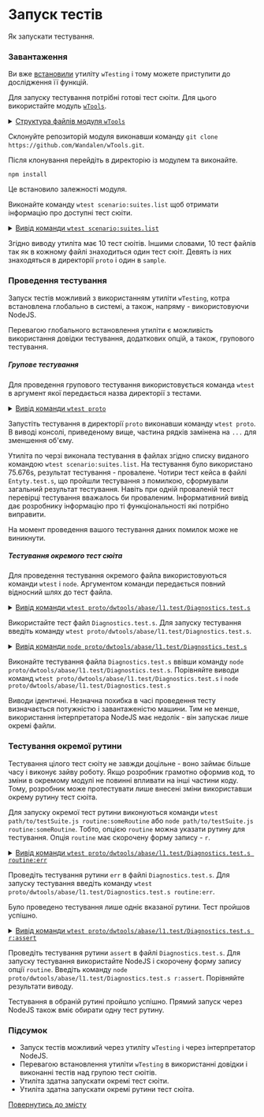 # Запуск тестів

Як запускати тестування.

### Завантаження

Ви вже [встановили](Installing.md) утиліту `wTesting` і тому можете приступити до дослідження її функцій.

Для запуску тестування потрібні готові тест сюіти. Для цього використайте модуль [`wTools`](<https://github.com/Wandalen/wTools>).

<details>
  <summary><u>Структура файлів модуля <code>wTools</code></u></summary>

```
wTools
   ├── .git
   ├── doc
   ├── out
   ├── proto
   ├── sample
   ├── ...
   └── package.json

```

</details>

Склонуйте репозиторій модуля виконавши команду `git clone https://github.com/Wandalen/wTools.git`.

Після клонування перейдіть в директорію із модулем та виконайте.

```
npm install
```

Це встановило залежності модуля.

Виконайте команду `wtest scenario:suites.list` щоб отримати інформацію про доступні тест сюіти.

<details>
  <summary><u>Вивід команди <code>wtest scenario:suites.list</code></u></summary>

```
[user@user ~]$ wtest . scenario:suites.list

/.../wTools/proto/dwtools/abase/l1.test/Array.test.s:19500 - enabled
/.../wTools/proto/dwtools/abase/l1.test/Diagnostics.test.s:309 - enabled
/.../wTools/proto/dwtools/abase/l1.test/Entity.test.s:808 - enabled
/.../wTools/proto/dwtools/abase/l1.test/Map.test.s:4034 - enabled
/.../wTools/proto/dwtools/abase/l1.test/Regexp.test.s:1749 - enabled
/.../wTools/proto/dwtools/abase/l1.test/Routine.test.s:1558 - enabled
/.../wTools/proto/dwtools/abase/l1.test/String.test.s:3887 - enabled
/.../wTools/proto/dwtools/abase/l1.test/Typing.test.s:97 - enabled
/.../wTools/proto/dwtools/abase/l2.test/StringTools.test.s:10462 - enabled
/.../wTools/sample/Sample.test.s:92 - enabled
10 test suites

```

</details>

Згідно виводу утиліта має 10 тест сюітів. Іншими словами, 10 тест файлів так як в кожному файлі знаходиться один тест сюіт. Девять із них знаходяться в директорії `proto` i один в `sample`.

### Проведення тестування

Запуск тестів можливий з використанням утиліти `wTesting`, котра встановлена глобально в системі, а також, напряму - використовуючи NodeJS.

Перевагою глобального встановлення утиліти є можливість використання довідки тестування, додаткових опцій, а також, групового тестування.

##### Групове тестування

Для проведення групового тестування використовується команда `wtest` в аргумент якої передається назва директорії з тестами.

<details>
  <summary><u>Вивід команди <code>wtest proto</code></u></summary>

```
[user@user ~]$ wtest proto

Running test suite ( Tools/base/l1/Array ) ..
    at  /.../sources/wTools/proto/dwtools/abase/l1.test/Array.test.s:19500

      Passed test routine ( Tools/base/l1/Array / bufferFrom ) in 0.145s
      Passed test routine ( Tools/base/l1/Array / bufferRelen ) in 0.073s
      Passed test routine ( Tools/base/l1/Array / bufferRetype ) in 0.071s
      ...

    Passed test checks 4293 / 4293
    Passed test cases 1891 / 1891
    Passed test routines 173 / 173
    Test suite ( Tools/base/l1/Array ) ... in 44.598s ... ok

    Running test suite ( Tools/base/l1/Diagnostics ) ..
    at  /.../sources/wTools/proto/dwtools/abase/l1.test/Diagnostics.test.s:309

      Passed test routine ( Tools/base/l1/Diagnostics / _err ) in 0.174s
      Passed test routine ( Tools/base/l1/Diagnostics / err ) in 0.061s
      Passed test routine ( Tools/base/l1/Diagnostics / errLog ) in 0.054s
      Passed test routine ( Tools/base/l1/Diagnostics / assert ) in 0.041s
      Passed test routine ( Tools/base/l1/Diagnostics / diagnosticStack ) in 0.048s

    Passed test checks 34 / 34
    Passed test cases 30 / 30
    Passed test routines 5 / 5
    Test suite ( Tools/base/l1/Diagnostics ) ... in 1.030s ... ok

    Running test suite ( Tools/base/l1/Entity ) ..
    at  /.../sources/wTools/proto/dwtools/abase/l1.test/Entity.test.s:808

      Passed test routine ( Tools/base/l1/Entity / eachSample ) in 0.070s
      Passed test routine ( Tools/base/l1/Entity / entityMap ) in 0.094s
      Passed test routine ( Tools/base/l1/Entity / entityFilter ) in 0.073s
      ...
        Test check ( Tools/base/l1/Entity / entitySize / atomic type # 2 ) ... failed
        Test check ( Tools/base/l1/Entity / entitySize / arraylike # 4 ) ... failed
        Test check ( Tools/base/l1/Entity / entitySize / object # 5 ) ... failed
        Test check ( Tools/base/l1/Entity / entitySize / empty call # 6 ) ... failed
      Failed test routine ( Tools/base/l1/Entity / entitySize ) in 0.120s

    Passed test checks 80 / 84
    Passed test cases 76 / 80
    Passed test routines 9 / 10
    Test suite ( Tools/base/l1/Entity ) ... in 1.089s ... failed

    Running test suite ( Tools/base/l1/Map ) ..
    at  /.../sources/wTools/proto/dwtools/abase/l1.test/Map.test.s:4034

      Passed test routine ( Tools/base/l1/Map / mapIs ) in 0.062s
      Passed test routine ( Tools/base/l1/Map / mapCloneAssigning ) in 0.081s
      Passed test routine ( Tools/base/l1/Map / mapExtendConditional ) in 0.072s
      ...

    Passed test checks 686 / 686
    Passed test cases 355 / 355
    Passed test routines 45 / 45
    Test suite ( Tools/base/l1/Map ) ... in 6.329s ... ok

    Running test suite ( Tools/base/l1/Regexp ) ..
    at  /.../sources/wTools/proto/dwtools/abase/l1.test/Regexp.test.s:1749

      Passed test routine ( Tools/base/l1/Regexp / regexpIdentical ) in 0.069s
      Passed test routine ( Tools/base/l1/Regexp / regexpsSources ) in 0.143s
      Passed test routine ( Tools/base/l1/Regexp / regexpsJoin ) in 0.103s
      ...

    Passed test checks 237 / 237
    Passed test cases 211 / 211
    Passed test routines 15 / 15
    Test suite ( Tools/base/l1/Regexp ) ... in 2.755s ... ok

    Running test suite ( Tools/base/l1/Routine ) ..
    at  /.../sources/wTools/proto/dwtools/abase/l1.test/Routine.test.s:1558

      Passed test routine ( Tools/base/l1/Routine / _routineJoin ) in 0.084s
      Passed test routine ( Tools/base/l1/Routine / constructorJoin ) in 0.165s
      Passed test routine ( Tools/base/l1/Routine / routineJoin ) in 0.075s
      ...

    Passed test checks 259 / 259
    Passed test cases 71 / 71
    Passed test routines 9 / 9
    Test suite ( Tools/base/l1/Routine ) ... in 2.290s ... ok

    Running test suite ( Tools/base/l1/String ) ..
    at  /.../sources/wTools/proto/dwtools/abase/l1.test/String.test.s:3887

      Passed test routine ( Tools/base/l1/String / strLeft ) in 0.500s
      Passed test routine ( Tools/base/l1/String / strRight ) in 0.552s
      Passed test routine ( Tools/base/l1/String / strEquivalent ) in 0.075s
      ...

    Passed test checks 714 / 714
    Passed test cases 298 / 298
    Passed test routines 19 / 19
    Test suite ( Tools/base/l1/String ) ... in 4.814s ... ok

    Running test suite ( Tools/base/l1/Typing ) ..
    at  /.../sources/wTools/proto/dwtools/abase/l1.test/Typing.test.s:97

      Passed test routine ( Tools/base/l1/Typing / objectLike ) in 0.074s
      Passed test routine ( Tools/base/l1/Typing / promiseIs ) in 0.042s
      Passed test routine ( Tools/base/l1/Typing / consequenceLike ) in 0.041s

    Passed test checks 20 / 20
    Passed test cases 2 / 2
    Passed test routines 3 / 3
    Test suite ( Tools/base/l1/Typing ) ... in 0.756s ... ok

    Running test suite ( Tools/base/l2/String ) ..
    at  /.../sources/wTools/proto/dwtools/abase/l2.test/StringTools.test.s:10462

      Passed test routine ( Tools/base/l2/String / strRemoveBegin ) in 0.216s
      Passed test routine ( Tools/base/l2/String / strRemoveEnd ) in 0.226s
      Passed test routine ( Tools/base/l2/String / strRemove ) in 0.204s
      ...

    Passed test checks 1311 / 1311
    Passed test cases 930 / 930
    Passed test routines 40 / 40
    Test suite ( Tools/base/l2/String ) ... in 10.201s ... ok



  Testing ... in 75.676s ... failed

```

</details>

Запустіть тестування в директорії `proto` виконавши команду `wtest proto`. В виводі консолі, приведеному вище, частина рядків замінена на `...` для зменшення об'єму.

Утиліта по черзі виконала тестування в файлах згідно списку виданого командою `wtest scenario:suites.list`. На тестування було використано 75.676s, результат тестування - провалене. Чотири тест кейса в файлі `Entyty.test.s`, що пройшли тестування з помилкою, сформували загальний результат тестування. Навіть при одній проваленій тест перевірці тестування вважалось би проваленим. Інформативний вивід дає розробнику інформацію про ті функціональності які потрібно виправити.

На момент проведення вашого тестування даних помилок може не виникнути.

##### Тестування окремого тест сюіта

Для проведення тестування окремого файла використовуються команди `wtest` i `node`. Аргументом команди передається повний відносний шлях до тест файла.

<details>
  <summary><u>Вивід команди <code>wtest proto/dwtools/abase/l1.test/Diagnostics.test.s</code></u></summary>

```
[user@user ~]$ wtest proto/dwtools/abase/l1.test/Diagnostics.test.s

Running test suite ( Tools/base/l1/Diagnostics ) ..
    at  /.../sources/wTools/proto/dwtools/abase/l1.test/Diagnostics.test.s:309

      Passed test routine ( Tools/base/l1/Diagnostics / _err ) in 0.133s
      Passed test routine ( Tools/base/l1/Diagnostics / err ) in 0.075s
      Passed test routine ( Tools/base/l1/Diagnostics / errLog ) in 0.071s
      Passed test routine ( Tools/base/l1/Diagnostics / assert ) in 0.060s
      Passed test routine ( Tools/base/l1/Diagnostics / diagnosticStack ) in 0.053s

    Passed test checks 34 / 34
    Passed test cases 30 / 30
    Passed test routines 5 / 5
    Test suite ( Tools/base/l1/Diagnostics ) ... in 1.088s ... ok


  Testing ... in 1.679s ... ok

```

</details>

Використайте тест файл `Diagnostics.test.s`. Для запуску тестування введіть команду `wtest proto/dwtools/abase/l1.test/Diagnostics.test.s`.

<details>
  <summary><u>Вивід команди <code>node proto/dwtools/abase/l1.test/Diagnostics.test.s</code></u></summary>

```
[user@user ~]$ node proto/dwtools/abase/l1.test/Diagnostics.test.s

Running test suite ( Tools/base/l1/Diagnostics ) ..
    at  /.../sources/wTools/proto/dwtools/abase/l1.test/Diagnostics.test.s:309

      Passed test routine ( Tools/base/l1/Diagnostics / _err ) in 0.121s
      Passed test routine ( Tools/base/l1/Diagnostics / err ) in 0.079s
      Passed test routine ( Tools/base/l1/Diagnostics / errLog ) in 0.080s
      Passed test routine ( Tools/base/l1/Diagnostics / assert ) in 0.061s
      Passed test routine ( Tools/base/l1/Diagnostics / diagnosticStack ) in 0.048s

    Passed test checks 34 / 34
    Passed test cases 30 / 30
    Passed test routines 5 / 5
    Test suite ( Tools/base/l1/Diagnostics ) ... in 1.122s ... ok


  Testing ... in 1.725s ... ok

```

</details>

Виконайте тестування файла `Diagnostics.test.s` ввівши команду `node proto/dwtools/abase/l1.test/Diagnostics.test.s`. Порівняйте виводи команд `wtest proto/dwtools/abase/l1.test/Diagnostics.test.s` i `node proto/dwtools/abase/l1.test/Diagnostics.test.s`

Виводи ідентичні. Незначна похибка в часі проведення тесту визначається потужністю і завантаженістю машини. Тим не менше, використання інтерпретатора NodeJS має недолік - він запускає лише окремі файли.

### Тестування окремої рутини

Тестування цілого тест сюіту не завжди доцільне - воно займає більше часу і виконує зайву роботу. Якщо розробник грамотно оформив код, то зміни в окремому модулі не повинні впливати на інші частини коду. Тому, розробник може протестувати лише внесені зміни використавши окрему рутину тест сюіта.

Для запуску окремої тест рутини виконуються команди `wtest path/to/testSuite.js routine:someRoutine` або `node path/to/testSuite.js routine:someRoutine`. Тобто, опцією `routine` можна указати рутину для тестування. Опція `routine` має скорочену форму запису - `r`.

<details>
  <summary><u>Вивід команди <code>wtest proto/dwtools/abase/l1.test/Diagnostics.test.s routine:err</code></u></summary>

```
[user@user ~]$ wtest proto/dwtools/abase/l1.test/Diagnostics.test.s routine:err

Running test suite ( Tools/base/l1/Diagnostics ) ..
    at  /.../sources/wTools/proto/dwtools/abase/l1.test/Diagnostics.test.s:309

       Passed test routine ( Tools/base/l1/Diagnostics / err ) in 0.121s

    Passed test checks 9 / 9
    Passed test cases 9 / 9
    Passed test routines 1 / 1
    Test suite ( Tools/base/l1/Diagnostics ) ... in 0.765s ... ok


  Testing ... in 1.346s ... ok

```

</details>

Проведіть тестування рутини `err` в файлі `Diagnostics.test.s`. Для запуску тестування введіть команду `wtest proto/dwtools/abase/l1.test/Diagnostics.test.s routine:err`.

Було проведено тестування лише одніє вказаної рутини. Тест пройшов успішно.

<details>
  <summary><u>Вивід команди <code>wtest proto/dwtools/abase/l1.test/Diagnostics.test.s r:assert</code></u></summary>

```
[user@user ~]$ wtest proto/dwtools/abase/l1.test/Diagnostics.test.s routine:assert

Running test suite ( Tools/base/l1/Diagnostics ) ..
    at  /.../sources/wTools/proto/dwtools/abase/l1.test/Diagnostics.test.s:309

       Passed test routine ( Tools/base/l1/Diagnostics / assert ) in 0.068s

    Passed test checks 3 / 3
    Passed test cases 3 / 3
    Passed test routines 1 / 1
    Test suite ( Tools/base/l1/Diagnostics ) ... in 0.714s ... ok


  Testing ... in 1.290s ... ok

```

</details>

Проведіть тестування рутини `assert` в файлі `Diagnostics.test.s`. Для запуску тестування використайте NodeJS і скорочену форму запису опції `routine`. Введіть команду `node proto/dwtools/abase/l1.test/Diagnostics.test.s r:assert`. Порівняйте результати виводу.

Тестування в обраній рутині пройшло успішно. Прямий запуск через NodeJS також вміє обирати одну тест рутину.

### Підсумок

- Запуск тестів можливий через утиліту `wTesting` i через інтерпретатор NodeJS.
- Перевагою встановлення утиліти `wTesting` в використанні довідки і виконанні тестів над групою тест сюітів.
- Утиліта здатна запускати окремі тест сюіти.
- Утиліта здатна запускати окремі рутини тест сюіта.

[Повернутись до змісту](../README.md#Туторіали)
